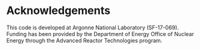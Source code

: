 # Acknowledgements

This code is developed at Argonne National Laboratory (SF-17-069).
Funding has been provided by the Department of Energy Office of Nuclear Energy
through the Advanced Reactor Technologies program.
